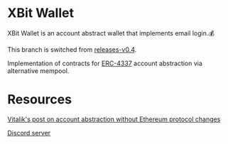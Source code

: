 # XBit Wallet
XBit Wallet is an account abstract wallet that implements email login.💰

This branch is switched from [releases-v0.4](https://github.com/BaaS-Team/account-abstraction/tree/releases/v0.4).

Implementation of contracts for [ERC-4337](https://eips.ethereum.org/EIPS/eip-4337) account abstraction via alternative mempool.

# Resources

[Vitalik's post on account abstraction without Ethereum protocol changes](https://medium.com/infinitism/erc-4337-account-abstraction-without-ethereum-protocol-changes-d75c9d94dc4a)

[Discord server](http://discord.gg/fbDyENb6Y9)
